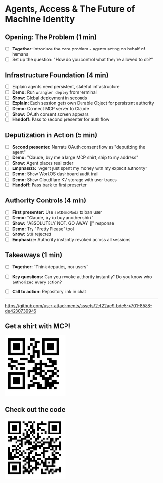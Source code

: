 # Agents, Access & The Future of Machine Identity

## Opening: The Problem (1 min)
- [ ] **Together:** Introduce the core problem - agents acting on behalf of humans
- [ ] Set up the question: "How do you control what they're allowed to do?"

## Infrastructure Foundation (4 min)
- [ ] Explain agents need persistent, stateful infrastructure
- [ ] **Demo:** Run `wrangler deploy` from terminal
- [ ] **Show:** Global deployment in seconds
- [ ] **Explain:** Each session gets own Durable Object for persistent authority
- [ ] **Demo:** Connect MCP server to Claude
- [ ] **Show:** OAuth consent screen appears
- [ ] **Handoff:** Pass to second presenter for auth flow

## Deputization in Action (5 min)
- [ ] **Second presenter:** Narrate OAuth consent flow as "deputizing the agent"
- [ ] **Demo:** "Claude, buy me a large MCP shirt, ship to my address"
- [ ] **Show:** Agent places real order
- [ ] **Emphasize:** "Agent just spent my money with my explicit authority"
- [ ] **Demo:** Show WorkOS dashboard audit trail
- [ ] **Demo:** Show Cloudflare KV storage with user traces
- [ ] **Handoff:** Pass back to first presenter

## Authority Controls (4 min)
- [ ] **First presenter:** Use `setDemoModa` to ban user
- [ ] **Demo:** "Claude, try to buy another shirt"
- [ ] **Show:** "ABSOLUTELY NOT. GO AWAY 👋" response
- [ ] **Demo:** Try "Pretty Please" tool
- [ ] **Show:** Still rejected
- [ ] **Emphasize:** Authority instantly revoked across all sessions

## Takeaways (1 min)
- [ ] **Together:** "Think deputies, not users"
- [ ] **Key questions:** Can you revoke authority instantly? Do you know who authorized every action?
- [ ] **Call to action:** Repository link in chat


---

https://github.com/user-attachments/assets/2ef22ae9-bde5-4701-8588-de4230739946


## Get a shirt with MCP!

![](qr-shop.png)


## Check out the code

![](qr-repo.png)
